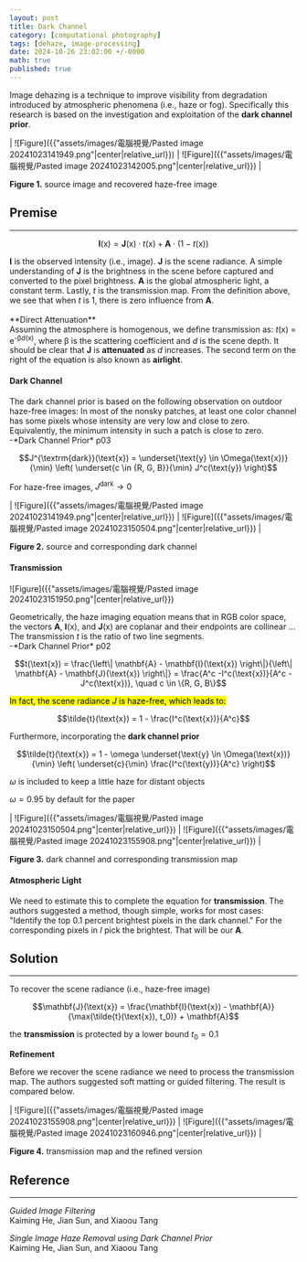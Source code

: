 ```yaml
---
layout: post
title: Dark Channel
category: [computational photography]
tags: [dehaze, image-processing]
date: 2024-10-26 23:02:00 +/-0000
math: true
published: true
---
```


<link rel="stylesheet" href="/assets/blogutil.css">

<div class="info-div">
Image dehazing is a technique to improve visibility from degradation introduced by atmospheric phenomena (i.e., haze or fog). Specifically this research is based on the investigation and exploitation of the <b>dark channel prior</b>.
</div>

| ![Figure]({{"assets/images/電腦視覺/Pasted image 20241023141949.png"|center|relative_url}}) | ![Figure]({{"assets/images/電腦視覺/Pasted image 20241023142005.png"|center|relative_url}}) |

**Figure 1.** source image and recovered haze-free image

## Premise
---

$$\mathbf{I}(\text{x}) = \mathbf{J}(\text{x}) \cdot t(\text{x}) + \mathbf{A} \cdot (1 - t(\text{x}))$$

<div class="note-div">
<b>I</b> is the observed intensity (i.e., image). <b>J</b> is the scene radiance. A simple understanding of <b>J</b> is the brightness in the scene before captured and converted to the pixel brightness. <b>A</b> is the global atmospheric light, a constant term. Lastly, <i>t</i> is the transmission map. From the definition above, we see that when <i>t</i> is 1, there is zero influence from <b>A</b>.
</div>

<br>
**Direct Attenuation**
<div class="info-div">
Assuming the atmosphere is homogenous, we define transmission as: <i>t</i>(x) = e<sup>-&beta;<i>d</i>(x)</sup>, where &beta; is the scattering coefficient and <i>d</i> is the scene depth. It should be clear that <b>J</b> is <b>attenuated</b> as <i>d</i> increases. The second term on the right of the equation is also known as <b>airlight</b>.
</div>

#### Dark Channel

<div class="echo-div">
The dark channel prior is based on the following observation on outdoor haze-free images: In most of the nonsky patches, at least one color channel has some pixels whose intensity are very low and close to zero. Equivalently, the minimum intensity in such a patch is close to zero.
</div>
-*Dark Channel Prior* p03

$$J^{\textrm{dark}}(\text{x}) = \underset{\text{y} \in \Omega(\text{x})}{\min} \left( \underset{c \in {R, G, B}}{\min} J^c(\text{y}) \right)$$

For haze-free images, $J^{\textrm{dark}} \rightarrow 0$

| ![Figure]({{"assets/images/電腦視覺/Pasted image 20241023141949.png"|center|relative_url}}) | ![Figure]({{"assets/images/電腦視覺/Pasted image 20241023150504.png"|center|relative_url}}) |

**Figure 2.** source and corresponding dark channel

#### Transmission
![Figure]({{"assets/images/電腦視覺/Pasted image 20241023151950.png"|center|relative_url}})

<div class="echo-div">
Geometrically, the haze imaging equation means that in RGB color space, the vectors <b>A</b>, <b>I</b>(x), and <b>J</b>(x) are coplanar and their endpoints are collinear ... The transmission <i>t</i> is the ratio of two line segments.
</div>
-*Dark Channel Prior* p02

$$t(\text{x}) = \frac{\left\| \mathbf{A} - \mathbf{I}(\text{x}) \right\|}{\left\| \mathbf{A} - \mathbf{J}(\text{x}) \right\|} = \frac{A^c -I^c(\text{x})}{A^c - J^c(\text{x})}, \quad c \in \{R, G, B\}$$

<mark>In fact, the scene radiance $J$ is haze-free, which leads to:</mark>

$$\tilde{t}(\text{x}) = 1 - \frac{I^c(\text{x})}{A^c}$$

Furthermore, incorporating the **dark channel prior**

$$\tilde{t}(\text{x}) = 1 - \omega \underset{\text{y} \in \Omega(\text{x})}{\min} \left( \underset{c}{\min} \frac{I^c(\text{y})}{A^c} \right)$$

$\omega$ is included to keep a little haze for distant objects

$\omega = 0.95$ by default for the paper

| ![Figure]({{"assets/images/電腦視覺/Pasted image 20241023150504.png"|center|relative_url}}) | ![Figure]({{"assets/images/電腦視覺/Pasted image 20241023155908.png"|center|relative_url}}) |

**Figure 3.** dark channel and corresponding transmission map

#### Atmospheric Light
<div class="info-div">
We need to estimate this to complete the equation for <b>transmission</b>. The authors suggested a method, though simple, works for most cases: "Identify the top 0.1 percent brightest pixels in the dark channel." For the corresponding pixels in <i>I</i> pick the brightest. That will be our <b>A</b>.
</div>

## Solution
---
To recover the scene radiance (i.e., haze-free image)

$$\mathbf{J}(\text{x}) = \frac{\mathbf{I}(\text{x}) - \mathbf{A}}{\max(\tilde{t}(\text{x}), t_0)} + \mathbf{A}$$

the **transmission** is protected by a lower bound $t_0 = 0.1$

**Refinement**
<div class="info-div">
Before we recover the scene radiance we need to process the transmission map. The authors suggested soft matting or guided filtering. The result is compared below.
</div>

| ![Figure]({{"assets/images/電腦視覺/Pasted image 20241023155908.png"|center|relative_url}}) | ![Figure]({{"assets/images/電腦視覺/Pasted image 20241023160946.png"|center|relative_url}}) |

**Figure 4.** transmission map and the refined version

## Reference
---
*Guided Image Filtering*<br>
Kaiming He, Jian Sun, and Xiaoou Tang

*Single Image Haze Removal using Dark Channel Prior*<br>
Kaiming He, Jian Sun, and Xiaoou Tang